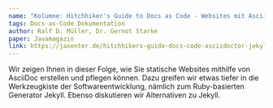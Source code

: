 ```yaml
---
name: "Kolumne: Hitchhiker's Guide to Docs as Code - Websites mit Asciidoctor"
tags: Docs-as-Code Dokumentation
author: Ralf D. Müller, Dr. Gernot Starke
paper: Javamagazin
link: https://jaxenter.de/hitchhikers-guide-docs-code-asciidoctor-jekyll-73753
---
```

Wir zeigen Ihnen in dieser Folge, wie Sie statische Websites mithilfe von AsciiDoc erstellen und pflegen können.
Dazu greifen wir etwas tiefer in die Werkzeugkiste der Softwareentwicklung, nämlich zum Ruby-basierten Generator Jekyll.
Ebenso diskutieren wir Alternativen zu Jekyll.